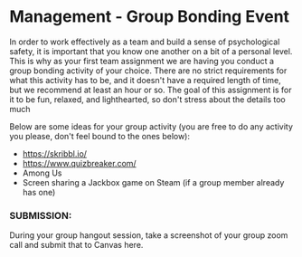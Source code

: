 # Management - Group Bonding Event

In order to work effectively as a team and build a sense of psychological safety, it is important that you know one another on a bit of a personal level. This is why as your first team assignment we are having you conduct a group bonding activity of your choice. There are no strict requirements for what this activity has to be, and it doesn't have a required length of time, but we recommend at least an hour or so. The goal of this assignment is for it to be fun, relaxed, and lighthearted, so don't stress about the details too much

 

Below are some ideas for your group activity (you are free to do any activity you please, don't feel bound to the ones below):

* https://skribbl.io/
* https://www.quizbreaker.com/
* Among Us
* Screen sharing a Jackbox game on Steam (if a group member already has one)
 

### SUBMISSION:

During your group hangout session, take a screenshot of your group zoom call and submit that to Canvas here.
